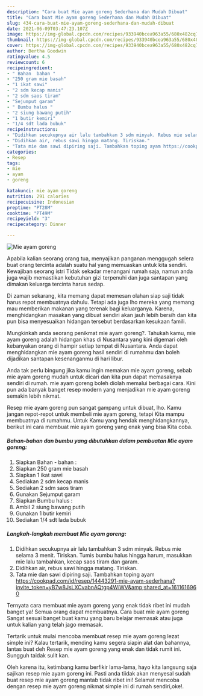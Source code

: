 ```yaml
---
description: "Cara buat Mie ayam goreng Sederhana dan Mudah Dibuat"
title: "Cara buat Mie ayam goreng Sederhana dan Mudah Dibuat"
slug: 434-cara-buat-mie-ayam-goreng-sederhana-dan-mudah-dibuat
date: 2021-06-09T03:47:23.107Z
image: https://img-global.cpcdn.com/recipes/933940bcea963a55/680x482cq70/mie-ayam-goreng-foto-resep-utama.jpg
thumbnail: https://img-global.cpcdn.com/recipes/933940bcea963a55/680x482cq70/mie-ayam-goreng-foto-resep-utama.jpg
cover: https://img-global.cpcdn.com/recipes/933940bcea963a55/680x482cq70/mie-ayam-goreng-foto-resep-utama.jpg
author: Bertha Goodwin
ratingvalue: 4.5
reviewcount: 6
recipeingredient:
- " Bahan  bahan "
- "250 gram mie basah"
- "1 ikat sawi"
- "2 sdm kecap manis"
- "2 sdm saos tiram"
- "Sejumput garam"
- " Bumbu halus "
- "2 siung bawang putih"
- "1 butir kemiri"
- "1/4 sdt lada bubuk"
recipeinstructions:
- "Didihkan secukupnya air lalu tambahkan 3 sdm minyak. Rebus mie selama 3 menit. Tiriskan. Tumis bumbu halus hingga harum, masukkan mie lalu tambahkan, kecap saos tiram dan garam."
- "Didihkan air, rebus sawi hingga matang. Tiriskan."
- "Tata mie dan sawi dipiring saji. Tambahkan toping ayam https://cookpad.com/id/resep/14443291-mie-ayam-sederhana?invite_token=yB7w8JsLXCvabnAQtgp4WiWV&amp;shared_at=1611616960"
categories:
- Resep
tags:
- mie
- ayam
- goreng

katakunci: mie ayam goreng 
nutrition: 291 calories
recipecuisine: Indonesian
preptime: "PT28M"
cooktime: "PT49M"
recipeyield: "3"
recipecategory: Dinner

---
```



![Mie ayam goreng](https://img-global.cpcdn.com/recipes/933940bcea963a55/680x482cq70/mie-ayam-goreng-foto-resep-utama.jpg)

Apabila kalian seorang orang tua, menyajikan panganan menggugah selera buat orang tercinta adalah suatu hal yang memuaskan untuk kita sendiri. Kewajiban seorang istri Tidak sekadar menangani rumah saja, namun anda juga wajib memastikan kebutuhan gizi terpenuhi dan juga santapan yang dimakan keluarga tercinta harus sedap.

Di zaman  sekarang, kita memang dapat memesan olahan siap saji tidak harus repot membuatnya dahulu. Tetapi ada juga lho mereka yang memang mau memberikan makanan yang terenak bagi keluarganya. Karena, menghidangkan masakan yang dibuat sendiri akan jauh lebih bersih dan kita pun bisa menyesuaikan hidangan tersebut berdasarkan kesukaan famili. 



Mungkinkah anda seorang penikmat mie ayam goreng?. Tahukah kamu, mie ayam goreng adalah hidangan khas di Nusantara yang kini digemari oleh kebanyakan orang di hampir setiap tempat di Nusantara. Anda dapat menghidangkan mie ayam goreng hasil sendiri di rumahmu dan boleh dijadikan santapan kesenanganmu di hari libur.

Anda tak perlu bingung jika kamu ingin memakan mie ayam goreng, sebab mie ayam goreng mudah untuk dicari dan kita pun dapat memasaknya sendiri di rumah. mie ayam goreng boleh diolah memalui berbagai cara. Kini pun ada banyak banget resep modern yang menjadikan mie ayam goreng semakin lebih nikmat.

Resep mie ayam goreng pun sangat gampang untuk dibuat, lho. Kamu jangan repot-repot untuk membeli mie ayam goreng, tetapi Kita mampu membuatnya di rumahmu. Untuk Kamu yang hendak menghidangkannya, berikut ini cara membuat mie ayam goreng yang enak yang bisa Kita coba.

<!--inarticleads1-->

##### Bahan-bahan dan bumbu yang dibutuhkan dalam pembuatan Mie ayam goreng:

1. Siapkan  Bahan - bahan :
1. Siapkan 250 gram mie basah
1. Siapkan 1 ikat sawi
1. Sediakan 2 sdm kecap manis
1. Sediakan 2 sdm saos tiram
1. Gunakan Sejumput garam
1. Siapkan  Bumbu halus :
1. Ambil 2 siung bawang putih
1. Gunakan 1 butir kemiri
1. Sediakan 1/4 sdt lada bubuk




<!--inarticleads2-->

##### Langkah-langkah membuat Mie ayam goreng:

1. Didihkan secukupnya air lalu tambahkan 3 sdm minyak. Rebus mie selama 3 menit. Tiriskan. Tumis bumbu halus hingga harum, masukkan mie lalu tambahkan, kecap saos tiram dan garam.
1. Didihkan air, rebus sawi hingga matang. Tiriskan.
1. Tata mie dan sawi dipiring saji. Tambahkan toping ayam https://cookpad.com/id/resep/14443291-mie-ayam-sederhana?invite_token=yB7w8JsLXCvabnAQtgp4WiWV&amp;shared_at=1611616960




Ternyata cara membuat mie ayam goreng yang enak tidak ribet ini mudah banget ya! Semua orang dapat membuatnya. Cara buat mie ayam goreng Sangat sesuai banget buat kamu yang baru belajar memasak atau juga untuk kalian yang telah jago memasak.

Tertarik untuk mulai mencoba membuat resep mie ayam goreng lezat simple ini? Kalau tertarik, mending kamu segera siapin alat dan bahannya, lantas buat deh Resep mie ayam goreng yang enak dan tidak rumit ini. Sungguh taidak sulit kan. 

Oleh karena itu, ketimbang kamu berfikir lama-lama, hayo kita langsung saja sajikan resep mie ayam goreng ini. Pasti anda tiidak akan menyesal sudah buat resep mie ayam goreng mantab tidak ribet ini! Selamat mencoba dengan resep mie ayam goreng nikmat simple ini di rumah sendiri,oke!.

